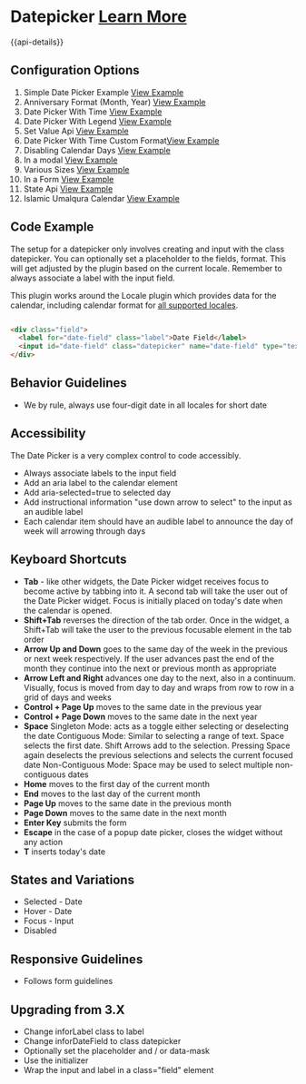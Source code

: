 # Datepicker  [Learn More](https://soho.infor.com/index.php?p=component/buttons)

{{api-details}}

## Configuration Options

1. Simple Date Picker Example [View Example]( /components/datepicker/example-index)
2. Anniversary Format (Month, Year) [View Example]( /components/datepicker/example-anniversay-format)
3. Date Picker With Time [View Example]( /components/datepicker/example-with-time)
4. Date Picker With Legend [View Example]( /components/datepicker/example-legend)
5. Set Value Api [View Example]( /components/datepicker/example-set-value)
6. Date Picker With Time Custom Format[View Example]( /components/datepicker/example-timeformat.html)
7. Disabling Calendar Days [View Example]( /components/datepicker/example-disabled-dates.html)
8. In a modal [View Example]( /components/datepicker/example-modal.html)
9. Various Sizes [View Example]( /components/datepicker/example-sizes.html)
10. In a Form [View Example]( /components/datepicker/example-form.html)
11. State Api [View Example]( /components/datepicker/example-state-methods.html)
12. Islamic Umalqura Calendar [View Example]( /components/datepicker/example-umalqura.html?locale=ar-SA)

## Code Example

The setup for a datepicker only involves creating and input with the class datepicker. You can optionally set a placeholder to the fields, format. This will get adjusted by the plugin based on the current locale. Remember to always associate a label with the input field.

This plugin works around the Locale plugin which provides data for the calendar, including calendar format for [all supported locales](http://git.infor.com/projects/SOHO/repos/controls/browse/js/cultures).

```html

<div class="field">
  <label for="date-field" class="label">Date Field</label>
  <input id="date-field" class="datepicker" name="date-field" type="text">
</div>


```

## Behavior Guidelines

-   We by rule, always use four-digit date in all locales for short date

## Accessibility

The Date Picker is a very complex control to code accessibly.

-   Always associate labels to the input field
-   Add an aria label to the calendar element
-   Add aria-selected=true to selected day
-   Add instructional information "use down arrow to select" to the input as an audible label
-   Each calendar item should have an audible label to announce the day of week will arrowing through days

## Keyboard Shortcuts

-   **Tab** - like other widgets, the Date Picker widget receives focus to become active by tabbing into it. A second tab will take the user out of the Date Picker widget. Focus is initially placed on today's date when the calendar is opened.
-   **Shift+Tab** reverses the direction of the tab order. Once in the widget, a Shift+Tab will take the user to the previous focusable element in the tab order
-   **Arrow Up and Down** goes to the same day of the week in the previous or next week respectively. If the user advances past the end of the month they continue into the next or previous month as appropriate
-   **Arrow Left and Right** advances one day to the next, also in a continuum. Visually, focus is moved from day to day and wraps from row to row in a grid of days and weeks
-   **Control + Page Up** moves to the same date in the previous year
-   **Control + Page Down** moves to the same date in the next year
-   **Space**  Singleton Mode: acts as a toggle either selecting or deselecting the date Contiguous Mode: Similar to selecting a range of text. Space selects the first date. Shift Arrows add to the selection. Pressing Space again deselects the previous selections and selects the current focused date Non-Contiguous Mode: Space may be used to select multiple non-contiguous dates
-   **Home** moves to the first day of the current month
-   **End** moves to the last day of the current month
-   **Page Up** moves to the same date in the previous month
-   **Page Down** moves to the same date in the next month
-   **Enter Key** submits the form
-   **Escape** in the case of a popup date picker, closes the widget without any action
-   **T** inserts today's date

## States and Variations

-   Selected - Date
-   Hover - Date
-   Focus - Input
-   Disabled

## Responsive Guidelines

-   Follows form guidelines

## Upgrading from 3.X

-   Change inforLabel class to label
-   Change inforDateField to class datepicker
-   Optionally set the placeholder and / or data-mask
-   Use the initializer
-   Wrap the input and label in a class="field" element
